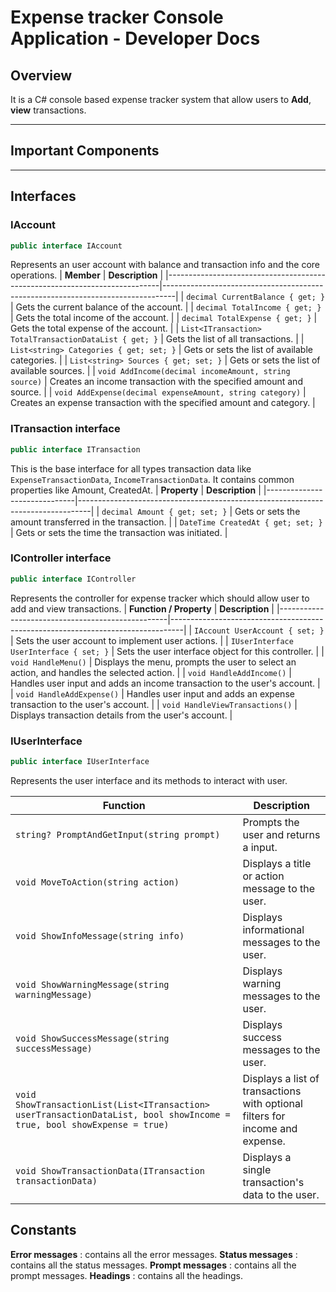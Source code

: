 # Expense tracker Console Application - Developer Docs

## Overview  
It is a C# console based expense tracker system that allow users to **Add**, **view** transactions.  

---

## Important Components

---
## Interfaces
### IAccount
```cs
public interface IAccount
```
Represents an user account with balance and transaction info and the core operations.
| **Member**                                                                 | **Description**                                                                 |
|----------------------------------------------------------------------------|---------------------------------------------------------------------------------|
| `decimal CurrentBalance { get; }`                                          | Gets the current balance of the account.                                        |
| `decimal TotalIncome { get; }`                                             | Gets the total income of the account.                                           |
| `decimal TotalExpense { get; }`                                            | Gets the total expense of the account.                                          |
| `List<ITransaction> TotalTransactionDataList { get; }`                    | Gets the list of all transactions.                                              |
| `List<string> Categories { get; set; }`                                    | Gets or sets the list of available categories.                                  |
| `List<string> Sources { get; set; }`                                       | Gets or sets the list of available sources.                                     |
| `void AddIncome(decimal incomeAmount, string source)`                     | Creates an income transaction with the specified amount and source.             |
| `void AddExpense(decimal expenseAmount, string category)`                 | Creates an expense transaction with the specified amount and category.          |

### ITransaction interface
 ```cs
 public interface ITransaction
 ```
This is the base interface for all types transaction data like `ExpenseTransactionData`, `IncomeTransactionData`. It contains common properties like Amount, CreatedAt.
| **Property**                  | **Description**                                                                 |
|------------------------------|---------------------------------------------------------------------------------|
| `decimal Amount { get; set; }`   | Gets or sets the amount transferred in the transaction.                        |
| `DateTime CreatedAt { get; set; }` | Gets or sets the time the transaction was initiated.                           |

### IController interface
```cs
public interface IController
```
Represents the controller for expense tracker which should allow user to add and view transactions.
| **Function / Property**                          | **Description**                                                                 |
|--------------------------------------------------|---------------------------------------------------------------------------------|
| `IAccount UserAccount { set; }`                  | Sets the user account to implement user actions.                                |
| `IUserInterface UserInterface { set; }`          | Sets the user interface object for this controller.                             |
| `void HandleMenu()`                              | Displays the menu, prompts the user to select an action, and handles the selected action. |
| `void HandleAddIncome()`                         | Handles user input and adds an income transaction to the user's account.        |
| `void HandleAddExpense()`                        | Handles user input and adds an expense transaction to the user's account.       |
| `void HandleViewTransactions()`                  | Displays transaction details from the user's account.                           |


### IUserInterface
```cs
public interface IUserInterface
```
Represents the user interface and its methods to interact with user.

| **Function**                                                                                      | **Description**                                                                 |
|----------------------------------------------------------------------------------------------------|---------------------------------------------------------------------------------|
| `string? PromptAndGetInput(string prompt)`                                                          | Prompts the user and returns a input.                                  |
| `void MoveToAction(string action)`                                                                 | Displays a title or action message to the user.                                 |
| `void ShowInfoMessage(string info)`                                                                | Displays informational messages to the user.                                    |
| `void ShowWarningMessage(string warningMessage)`                                                   | Displays warning messages to the user.                                          |
| `void ShowSuccessMessage(string successMessage)`                                                   | Displays success messages to the user.                                          |
| `void ShowTransactionList(List<ITransaction> userTransactionDataList, bool showIncome = true, bool showExpense = true)` | Displays a list of transactions with optional filters for income and expense.   |
| `void ShowTransactionData(ITransaction transactionData)`                                           | Displays a single transaction's data to the user.                               |


## Constants
**Error messages** : contains all the error messages.
**Status messages** : contains all the status messages.
**Prompt messages** : contains all the prompt messages.
**Headings** : contains all the headings.
